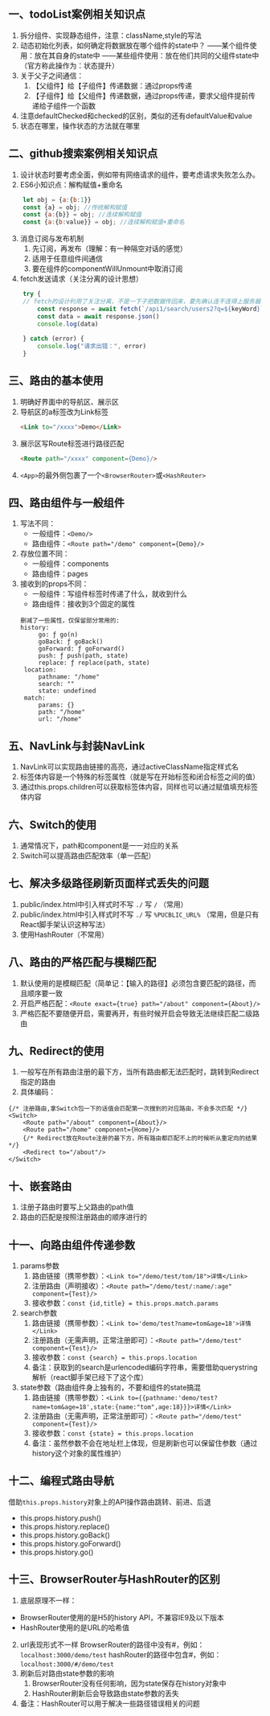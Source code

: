 ## 一、todoList案例相关知识点
1. 拆分组件、实现静态组件，注意：className,style的写法
2. 动态初始化列表，如何确定将数据放在哪个组件的state中？
    ——某个组件使用：放在其自身的state中
    ——某些组件使用：放在他们共同的父组件state中（官方称此操作为：状态提升）
3. 关于父子之间通信：
   1. 【父组件】给【子组件】传递数据：通过props传递
   2. 【子组件】给【父组件】传递数据，通过props传递，要求父组件提前传递给子组件一个函数
4. 注意defaultChecked和checked的区别，类似的还有defaultValue和value
5. 状态在哪里，操作状态的方法就在哪里

## 二、github搜索案例相关知识点
1. 设计状态时要考虑全面，例如带有网络请求的组件，要考虑请求失败怎么办。
2. ES6小知识点：解构赋值+重命名
```javascript
    let obj = {a:{b:1}}
    const {a} = obj; //传统解构赋值
    const {a:{b}} = obj; //连续解构赋值
    const {a:{b:value}} = obj; //连续解构赋值+重命名
```
3. 消息订阅与发布机制
    1. 先订阅，再发布（理解：有一种隔空对话的感觉）
    2. 适用于任意组件间通信
    3. 要在组件的componentWillUnmount中取消订阅
4. fetch发送请求（关注分离的设计思想）
```javascript
    try {
    // fetch的设计利用了关注分离，不是一下子把数据传回来，要先确认连不连得上服务器，能做再继续
        const response = await fetch(`/api1/search/users2?q=${keyWord}`)
        const data = await response.json()
        console.log(data)
        
    } catch (error) {
        console.log("请求出错：", error)    
    }
```

## 三、路由的基本使用
1. 明确好界面中的导航区、展示区
2. 导航区的a标签改为Link标签
    ```html
    <Link to="/xxxx">Demo</Link>
    ```
3. 展示区写Route标签进行路径匹配
    ```html
    <Route path="/xxxx" component={Demo}/>
    ```
4. ```<App>```的最外侧包裹了一个```<BrowserRouter>```或```<HashRouter>```

## 四、路由组件与一般组件
1. 写法不同：
   - 一般组件：```<Demo/>```
   - 路由组件：```<Route path="/demo" component={Demo}/>```
2. 存放位置不同：
   - 一般组件：components
   - 路由组件：pages
3. 接收到的props不同：
   - 一般组件：写组件标签时传递了什么，就收到什么
   - 路由组件：接收到3个固定的属性
   ```
   删减了一些属性，仅保留部分常用的:
   history:
        go: ƒ go(n)
        goBack: ƒ goBack()
        goForward: ƒ goForward()
        push: ƒ push(path, state)
        replace: ƒ replace(path, state)
    location:
        pathname: "/home"
        search: ""
        state: undefined
    match:
        params: {}
        path: "/home"
        url: "/home"
   ```

## 五、NavLink与封装NavLink
1. NavLink可以实现路由链接的高亮，通过activeClassName指定样式名
2. 标签体内容是一个特殊的标签属性（就是写在开始标签和闭合标签之间的值）
3. 通过this.props.children可以获取标签体内容，同样也可以通过赋值填充标签体内容

## 六、Switch的使用
1. 通常情况下，path和component是一一对应的关系
2. Switch可以提高路由匹配效率（单一匹配）

## 七、解决多级路径刷新页面样式丢失的问题
1. public/index.html中引入样式时不写 ```./``` 写 ```/``` （常用）
2. public/index.html中引入样式时不写 ```./``` 写 ```%PUCBLIC_URL%``` （常用，但是只有React脚手架认识这种写法）
3. 使用HashRouter（不常用）

## 八、路由的严格匹配与模糊匹配
1. 默认使用的是模糊匹配（简单记：【输入的路径】必须包含要匹配的路径，而且顺序要一致
2. 开启严格匹配：```<Route exact={true} path="/about" component={About}/>```
3. 严格匹配不要随便开启，需要再开，有些时候开启会导致无法继续匹配二级路由

## 九、Redirect的使用
1. 一般写在所有路由注册的最下方，当所有路由都无法匹配时，跳转到Redirect指定的路由
2. 具体编码：
```
{/* 注册路由,拿Switch包一下的话值会匹配第一次搜到的对应路由，不会多次匹配 */}
<Switch>
    <Route path="/about" component={About}/>
    <Route path="/home" component={Home}/>
    {/* Redirect放在Route注册的最下方，所有路由都匹配不上的时候听从重定向的结果 */}
    <Redirect to="/about"/>
</Switch>
```
## 十、嵌套路由
1. 注册子路由时要写上父路由的path值
2. 路由的匹配是按照注册路由的顺序进行的

## 十一、向路由组件传递参数
1. params参数
   1. 路由链接（携带参数）：```<Link to="/demo/test/tom/18">详情</Link>```
   2. 注册路由（声明接收）：```<Route path="/demo/test/:name/:age" component={Test}/>```
   3. 接收参数：```const {id,title} = this.props.match.params```
2. search参数
   1. 路由链接（携带参数）：```<Link to='demo/test?name=tom&age=18'>详情</Link>```
   2. 注册路由（无需声明，正常注册即可）：```<Route path="/demo/test" component={Test}/>```
   3. 接收参数：```const {search} = this.props.location```
   4. 备注：获取到的search是urlencoded编码字符串，需要借助querystring解析（react脚手架已经下了这个库）
3. state参数（路由组件身上独有的，不要和组件的state搞混
   1. 路由链接（携带参数）：```<Link to={{pathname:'demo/test?name=tom&age=18',state:{name:"tom",age:18}}}>详情</Link>```
   2. 注册路由（无需声明，正常注册即可）：```<Route path="/demo/test" component={Test}/>```
   3. 接收参数：```const {state} = this.props.location```
   4. 备注：虽然参数不会在地址栏上体现，但是刷新也可以保留住参数（通过history这个对象的属性维护）

## 十二、编程式路由导航
借助```this.props.history```对象上的API操作路由跳转、前进、后退
- this.props.history.push()
- this.props.history.replace()
- this.props.history.goBack()
- this.props.history.goForward()
- this.props.history.go()

## 十三、BrowserRouter与HashRouter的区别
1. 底层原理不一样：
- BrowserRouter使用的是H5的history API，不兼容IE9及以下版本
- HashRouter使用的是URL的哈希值
2. url表现形式不一样
BrowserRouter的路径中没有#，例如：```localhost:3000/demo/test```
hashRouter的路径中包含#，例如：```localhost:3000/#/demo/test```
3. 刷新后对路由state参数的影响
   1. BrowserRouter没有任何影响，因为state保存在history对象中
   2. HashRouter刷新后会导致路由state参数的丢失
4. 备注：HashRouter可以用于解决一些路径错误相关的问题